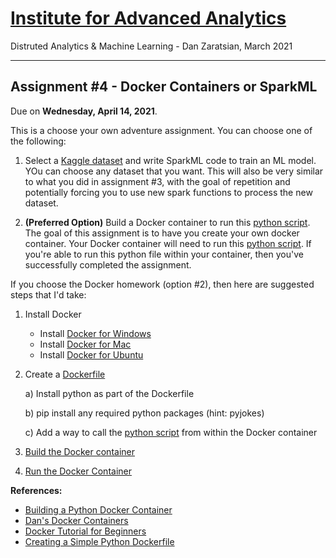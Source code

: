 # [Institute for Advanced Analytics](https://analytics.ncsu.edu/)
Distruted Analytics & Machine Learning - Dan Zaratsian, March 2021

-----------------
## Assignment #4 - Docker Containers or SparkML

Due on **Wednesday, April 14, 2021**.

This is a choose your own adventure assignment. You can choose one of the following:

1) Select a [Kaggle dataset](https://www.kaggle.com/datasets) and write SparkML code to train an ML model. YOu can choose any dataset that you want. This will also be very similar to what you did in assignment #3, with the goal of repetition and potentially forcing you to use new spark functions to process the new dataset.

2) **(Preferred Option)** Build a Docker container to run this [python script](https://github.com/zaratsian/iaa_2021/blob/main/session_06/python_joke.py). The goal of this assignment is to have you create your own docker container. Your Docker container will need to run this [python script](https://github.com/zaratsian/iaa_2021/blob/main/session_06/python_joke.py). If you're able to run this python file within your container, then you've successfully completed the assignment.

If you choose the Docker homework (option #2), then here are suggested steps that I'd take:

1) Install Docker
    - Install [Docker for Windows](https://docs.docker.com/docker-for-windows/install/)
    - Install [Docker for Mac](https://docs.docker.com/docker-for-mac/install/)
    - Install [Docker for Ubuntu](https://docs.docker.com/engine/install/ubuntu/)

2) Create a [Dockerfile](https://docs.docker.com/develop/develop-images/dockerfile_best-practices/)
    
    a) Install python as part of the Dockerfile
    
    b) pip install any required python packages (hint: pyjokes)
    
    c) Add a way to call the [python script](https://github.com/zaratsian/iaa_2021/blob/main/session_06/python_joke.py) from within the Docker container

3) [Build the Docker container](https://docs.docker.com/language/python/build-images/#build-an-image)

4) [Run the Docker Container](https://docs.docker.com/language/python/run-containers/)

**References:**
  - [Building a Python Docker Container](https://docs.docker.com/language/python/build-images/)
  - [Dan's Docker Containers](https://github.com/zaratsian/docker_containers/tree/master/containers)
  - [Docker Tutorial for Beginners](https://docker-curriculum.com/)
  - [Creating a Simple Python Dockerfile](https://docker-curriculum.com/#dockerfile)
  
